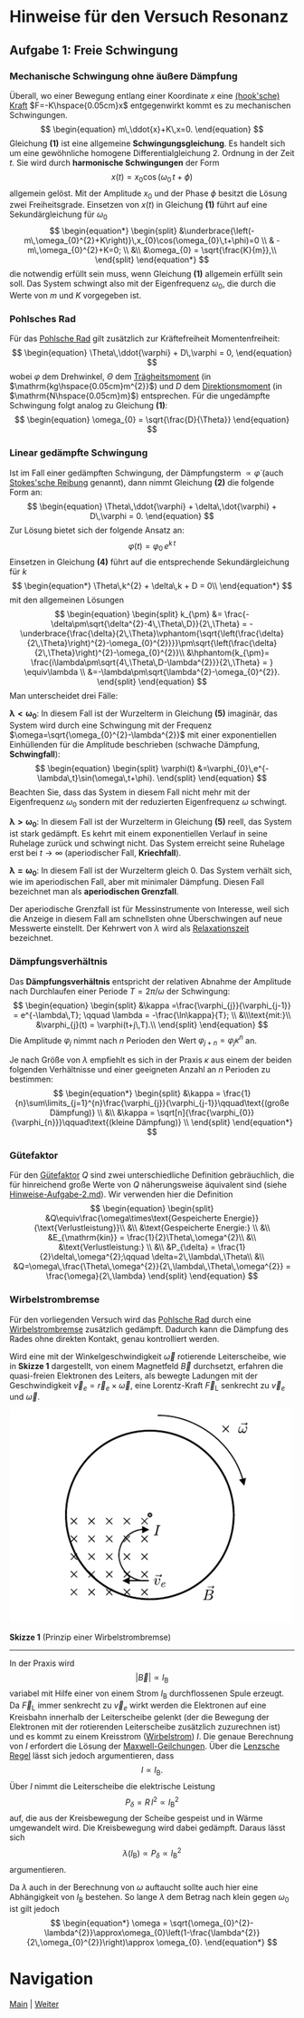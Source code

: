 # Hinweise für den Versuch Resonanz

## Aufgabe 1: Freie Schwingung

### Mechanische Schwingung ohne äußere Dämpfung

Überall, wo einer Bewegung entlang einer Koordinate $x$ eine [(hook'sche) Kraft](https://de.wikipedia.org/wiki/Hookesches_Gesetz) $F=-K\hspace{0.05cm}x$ entgegenwirkt kommt es zu mechanischen Schwingungen. 
$$
\begin{equation}
m\,\ddot{x}+K\,x=0.
\end{equation}
$$
Gleichung **(1)** ist eine allgemeine **Schwingungsgleichung**. Es handelt sich um eine gewöhnliche homogene Differentialgleichung 2. Ordnung in der Zeit $t$. Sie wird durch **harmonische Schwingungen** der Form
$$
\begin{equation*}
x(t) = x_{0}\cos(\omega_{0}\,t+\phi)
\end{equation*}
$$
allgemein gelöst. Mit der Amplitude $x_{0}$ und der Phase $\phi$ besitzt die Lösung zwei Freiheitsgrade. Einsetzen von $x(t)$ in Gleichung **(1)** führt auf eine Sekundärgleichung für $\omega_{0}$
$$
\begin{equation*}
\begin{split}
&\underbrace{\left(-m\,\omega_{0}^{2}+K\right)}\,x_{0}\cos(\omega_{0}\,t+\phi)=0 \\
& -m\,\omega_{0}^{2}+K=0; \\
&\\
&\omega_{0} = \sqrt{\frac{K}{m}},\\
\end{split}
\end{equation*}
$$
die notwendig erfüllt sein muss, wenn Gleichung **(1)** allgemein erfüllt sein soll. Das System schwingt also mit der Eigenfrequenz $\omega_{0}$, die durch die Werte von $m$ und $K$ vorgegeben ist.

### Pohlsches Rad

Für das [Pohlsche Rad](https://de.wikipedia.org/wiki/Pohlsches_Rad) gilt zusätzlich zur Kräftefreiheit Momentenfreiheit:
$$
\begin{equation}
\Theta\,\ddot{\varphi} + D\,\varphi = 0,
\end{equation}
$$
wobei $\varphi$ dem Drehwinkel, $\Theta$ dem [Trägheitsmoment](https://de.wikipedia.org/wiki/Tr%C3%A4gheitsmoment) (in $\mathrm{kg\hspace{0.05cm}m^{2}}$) und $D$ dem [Direktionsmoment](https://de.wikipedia.org/wiki/Direktionsmoment) (in $\mathrm{N\hspace{0.05cm}m}$) entsprechen. Für die ungedämpfte Schwingung folgt analog zu Gleichung **(1)**: 
$$
\begin{equation}
\omega_{0} = \sqrt{\frac{D}{\Theta}}
\end{equation}
$$

### Linear gedämpfte Schwingung

Ist im Fall einer gedämpften Schwingung, der Dämpfungsterm $\propto\dot{\varphi}$ (auch [Stokes'sche Reibung](https://de.wikipedia.org/wiki/Gesetz_von_Stokes) genannt), dann nimmt Gleichung **(2)** die folgende Form an: 
$$
\begin{equation}
\Theta\,\ddot{\varphi} + \delta\,\dot{\varphi} + D\,\varphi = 0.
\end{equation}
$$
Zur Lösung bietet sich der folgende Ansatz an:
$$
\begin{equation*}
\varphi(t) = \varphi_{0}\,e^{k\,t}
\end{equation*}
$$
 Einsetzen in Gleichung **(4)** führt auf die entsprechende Sekundärgleichung für $k$
$$
\begin{equation*}
\Theta\,k^{2} + \delta\,k + D = 0\\
\end{equation*}
$$
mit den allgemeinen Lösungen
$$
\begin{equation}
\begin{split}
k_{\pm} &= \frac{-\delta\pm\sqrt{\delta^{2}-4\,\Theta\,D}}{2\,\Theta} = -\underbrace{\frac{\delta}{2\,\Theta}\vphantom{\sqrt{\left(\frac{\delta}{2\,\Theta}\right)^{2}-\omega_{0}^{2}}}}\pm\sqrt{\left(\frac{\delta}{2\,\Theta}\right)^{2}-\omega_{0}^{2}}\\
&\hphantom{k_{\pm}= \frac{i\lambda\pm\sqrt{4\,\Theta\,D-\lambda^{2}}}{2\,\Theta} = } \equiv\lambda \\
&=-\lambda\pm\sqrt{\lambda^{2}-\omega_{0}^{2}}.
\end{split}
\end{equation}
$$
Man unterscheidet drei Fälle: 

$\boldsymbol{\lambda\lt\omega_{0}}$: In diesem Fall ist der Wurzelterm in Gleichung **(5)** imaginär, das System wird durch eine Schwingung mit der Frequenz $\omega=\sqrt{\omega_{0}^{2}-\lambda^{2}}$ mit einer exponentiellen Einhüllenden für die Amplitude beschrieben (schwache Dämpfung, **Schwingfall**):
$$
\begin{equation}
\begin{split}
\varphi(t) &=\varphi_{0}\,e^{-\lambda\,t}\sin(\omega\,t+\phi).
\end{split}
\end{equation}
$$
Beachten Sie, dass das System in diesem Fall nicht mehr mit der Eigenfrequenz $\omega_{0}$ sondern mit der reduzierten Eigenfrequenz $\omega$ schwingt. 

$\boldsymbol{\lambda\gt\omega_{0}}$: In diesem Fall ist der Wurzelterm in Gleichung **(5)** reell, das System ist stark gedämpft. Es kehrt mit einem exponentiellen Verlauf in seine Ruhelage zurück und schwingt nicht. Das System erreicht seine Ruhelage erst bei $t\to\infty$ (aperiodischer Fall, **Kriechfall**). 

$\boldsymbol{\lambda=\omega_{0}}$: In diesem Fall ist der Wurzelterm gleich 0. Das System verhält sich, wie im aperiodischen Fall, aber mit minimaler Dämpfung. Diesen Fall bezeichnet man als **aperiodischen Grenzfall**.  

Der aperiodische Grenzfall ist für Messinstrumente von Interesse, weil sich die Anzeige in diesem Fall am schnellsten ohne Überschwingen auf neue Messwerte einstellt. Der Kehrwert von $\lambda$ wird als [Relaxationszeit](https://de.wikipedia.org/wiki/Relaxation_(Naturwissenschaft)) bezeichnet. 

### Dämpfungsverhältnis

Das **Dämpfungsverhältnis** entspricht der relativen Abnahme der Amplitude nach Durchlaufen einer Periode $T=2\pi/\omega$ der Schwingung:
$$
\begin{equation}
\begin{split}
&\kappa =\frac{\varphi_{j}}{\varphi_{j-1}} = e^{-\lambda\,T}; \qquad
\lambda = -\frac{\ln\kappa}{T}; \\
&\\\text{mit:}\\
&\varphi_{j}(t) = \varphi(t+j\,T).\\
\end{split}
\end{equation}
$$
Die Amplitude $\varphi_{j}$ nimmt nach $n$ Perioden den Wert $\varphi_{j+n}=\varphi_{j}\kappa^{n}$ an.

Je nach Größe von $\lambda$ empfiehlt es sich in der Praxis $\kappa$ aus einem der beiden folgenden Verhältnisse und einer geeigneten Anzahl an $n$ Perioden zu bestimmen: 
$$
\begin{equation*}
\begin{split}
&\kappa = \frac{1}{n}\sum\limits_{j=1}^{n}\frac{\varphi_{j}}{\varphi_{j-1}}\qquad\text{(große Dämpfung)} \\
&\\
&\kappa = \sqrt[n]{\frac{\varphi_{0}}{\varphi_{n}}}\qquad\text{(kleine Dämpfung)} \\
\end{split}
\end{equation*}
$$

### Gütefaktor

Für den [Gütefaktor](https://de.wikipedia.org/wiki/G%C3%BCtefaktor) $Q$ sind zwei unterschiedliche Definition gebräuchlich, die für hinreichend große Werte von $Q$ näherungsweise äquivalent sind (siehe [Hinweise-Aufgabe-2.md](https://git.scc.kit.edu/etp-lehre/p1-for-students/-/blob/main/Resonanz/doc/Hinweise-Aufgabe-2.md)). Wir verwenden hier die Definition
$$
\begin{equation}
\begin{split}
&Q\equiv\frac{\omega\times\text{Gespeicherte Energie}}{\text{Verlustleistung}}\\
&\\
&\text{Gespeicherte Energie:} \\
&\\
&E_{\mathrm{kin}} = \frac{1}{2}\Theta\,\omega^{2}\\
&\\
&\text{Verlustleistung:} \\
&\\
&P_{\delta} = \frac{1}{2}\delta\,\omega^{2};\qquad \delta=2\,\lambda\,\Theta\\
&\\
&Q=\omega\,\frac{\Theta\,\omega^{2}}{2\,\lambda\,\Theta\,\omega^{2}} = \frac{\omega}{2\,\lambda}
\end{split}
\end{equation}
$$

### Wirbelstrombremse

Für den vorliegenden Versuch wird das [Pohlsche Rad](https://de.wikipedia.org/wiki/Pohlsches_Rad) durch eine [Wirbelstrombremse](https://de.wikipedia.org/wiki/Wirbelstrombremse) zusätzlich gedämpft. Dadurch kann die Dämpfung des Rades ohne direkten Kontakt, genau kontrolliert werden. 

Wird eine mit der Winkelgeschwindigkeit $\vec{\omega}$ rotierende Leiterscheibe, wie in **Skizze 1** dargestellt, von einem Magnetfeld $\vec{B}$ durchsetzt, erfahren die quasi-freien Elektronen des Leiters, als bewegte Ladungen mit der Geschwindigkeit $\vec{v}_{e}=\vec{r}_{e}\times\vec{\omega}$, eine Lorentz-Kraft $\vec{F}_{\mathrm{L}}$ senkrecht zu  $\vec{v}_{e}$ und $\vec{\omega}$.  

<img src="../figures/Wirbelstrombremse.png" width="500" style="zoom:100%;" />

**Skizze 1** (Prinzip einer Wirbelstrombremse)

---

In der Praxis wird 
$$
\begin{equation*}
|\vec{B}| \propto I_{\mathrm{B}}
\end{equation*}
$$
variabel mit Hilfe einer von einem Strom $I_{\mathrm{B}}$ durchflossenen Spule erzeugt. Da $\vec{F}_{\mathrm{L}}$ immer senkrecht zu $\vec{v}_{e}$ wirkt werden die Elektronen auf eine Kreisbahn innerhalb der Leiterscheibe gelenkt (der die Bewegung der Elektronen mit der rotierenden Leiterscheibe zusätzlich zuzurechnen ist) und es kommt zu einem Kreisstrom ([Wirbelstrom](https://de.wikipedia.org/wiki/Wirbelstrom)) $I$. Die genaue Berechnung von $I$ erfordert die Lösung der [Maxwell-Geilchungen](https://de.wikipedia.org/wiki/Maxwell-Gleichungen). Über die [Lenzsche Regel](https://de.wikipedia.org/wiki/Lenzsche_Regel) lässt sich jedoch argumentieren, dass   
$$
\begin{equation*}
I\propto I_{\mathrm{B}}.
\end{equation*}
$$
Über $I$ nimmt die Leiterscheibe die elektrische Leistung 
$$
\begin{equation*}
P_{\delta}=R\,I^{2}\propto I_{\mathrm{B}}^{2}
\end{equation*}
$$
auf, die aus der Kreisbewegung der Scheibe gespeist und in Wärme umgewandelt wird. Die Kreisbewegung wird dabei gedämpft. Daraus lässt sich 
$$
\begin{equation*}
\lambda(I_{\mathrm{B}})\propto P_{\delta}\propto I_{\mathrm{B}}^{2}
\end{equation*}
$$
argumentieren.

Da $\lambda$ auch in der Berechnung von $\omega$ auftaucht sollte auch hier eine Abhängigkeit von $I_{\mathrm{B}}$ bestehen. So lange $\lambda$ dem Betrag nach klein gegen $\omega_{0}$ ist gilt jedoch
$$
\begin{equation*}
\omega = \sqrt{\omega_{0}^{2}-\lambda^{2}}\approx\omega_{0}\left(1-\frac{\lambda^{2}}{2\,\omega_{0}^{2}}\right)\approx \omega_{0}.
\end{equation*}
$$

# Navigation

[Main](https://git.scc.kit.edu/etp-lehre/p1-for-students/-/tree/main/Resonanz) | [Weiter](https://git.scc.kit.edu/etp-lehre/p1-for-students/-/blob/main/Resonanz/doc/Hinweise-Aufgabe-1-a.md)
